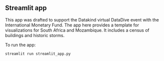 ## Streamlit app

This app was drafted to support the Datakind virtual DataDive event with the International Monetary Fund. The app here provides a template for visualizations for South Africa and Mozambique. It includes a census of buildings and historic storms. 

To run the app:
``` 
streamlit run streamlit_app.py
```
